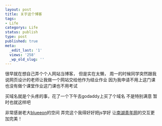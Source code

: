 ```yaml
---
layout: post
title: 关于这个博客
tags:
- Life
categorys: Life
status: publish
type: post
published: true
meta:
  _edit_last: '1'
  views: '258'
  _wp_old_slug: ''
---
```

很早就在想自己弄个个人网站当博客，
但是实在太懒，
周一的时候同学突然跟我说网页设计的老师让我做一个网站交给他作为结业作业
因为我申请不用上这门课也没有做个课堂作业这门课也不用考试

买域名就是个头疼的事，花了一个下午去godaddy上买了个域名
不是特别满意
暂时也就这样吧

非常感谢老大<a href="http://dbthe.com">blueeon</a>的空间
弄完这个我得好好把js学好
让<a href="http://www.nhqn.com">南湖青年网</a>的交互更加完美！
